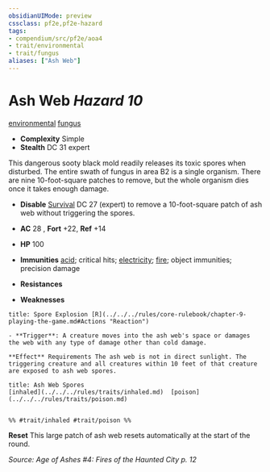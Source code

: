 ```yaml
---
obsidianUIMode: preview
cssclass: pf2e,pf2e-hazard
tags:
- compendium/src/pf2e/aoa4
- trait/environmental
- trait/fungus
aliases: ["Ash Web"]
---
```

# Ash Web *Hazard 10*  
[environmental](../../../rules/traits/environmental.md)  [fungus](../../../rules/traits/fungus-b1.md)  

- **Complexity** Simple
- **Stealth** DC 31 expert  

This dangerous sooty black mold readily releases its toxic spores when disturbed. The entire swath of fungus in area B2 is a single organism. There are nine 10-foot-square patches to remove, but the whole organism dies once it takes enough damage.

- **Disable** [Survival](../../skills.md#Survival) DC 27 (expert) to remove a 10-foot-square patch of ash web without triggering the spores.  

- **AC** 28 , **Fort** +22, **Ref** +14
- **HP** 100
- **Immunities** [acid](../../../rules/traits/acid.md); critical hits; [electricity](../../../rules/traits/electricity.md); [fire](../../../rules/traits/fire.md); object immunities; precision damage
- **Resistances** 
- **Weaknesses** 
     
```ad-embed-ability
title: Spore Explosion [R](../../../rules/core-rulebook/chapter-9-playing-the-game.md#Actions "Reaction")

- **Trigger**: A creature moves into the ash web's space or damages the web with any type of damage other than cold damage.

**Effect** Requirements The ash web is not in direct sunlight. The triggering creature and all creatures within 10 feet of that creature are exposed to ash web spores.
```
```ad-embed-ability
title: Ash Web Spores
[inhaled](../../../rules/traits/inhaled.md)  [poison](../../../rules/traits/poison.md)  

  
%% #trait/inhaled #trait/poison %%
```

**Reset** This large patch of ash web resets automatically at the start of the round.  

*Source: Age of Ashes #4: Fires of the Haunted City p. 12*
